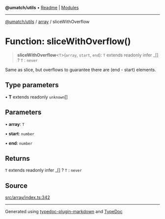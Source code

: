 **@umatch/utils** • [Readme](../../index.md) \| [Modules](../../modules.md)

***

[@umatch/utils](../../modules.md) / [array](../index.md) / sliceWithOverflow

# Function: sliceWithOverflow()

> **sliceWithOverflow**\<`T`\>(`array`, `start`, `end`): `T` extends readonly infer \_[] ? `T` : `never`

Same as slice, but overflows to guarantee there are (end - start) elements.

## Type parameters

• **T** extends readonly `unknown`[]

## Parameters

• **array**: `T`

• **start**: `number`

• **end**: `number`

## Returns

`T` extends readonly infer \_[] ? `T` : `never`

## Source

[src/array/index.ts:342](https://github.com/umatch-oficial/utils/blob/7d512db/src/array/index.ts#L342)

***

Generated using [typedoc-plugin-markdown](https://www.npmjs.com/package/typedoc-plugin-markdown) and [TypeDoc](https://typedoc.org/)
